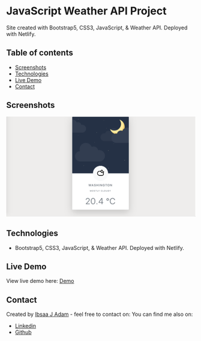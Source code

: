 # JavaScript Weather API Project

Site created with Bootstrap5, CSS3, JavaScript, & Weather API. Deployed with Netlify.

## Table of contents

- [Screenshots](#screenshots)
- [Technologies](#technologies)
- [Live Demo](#live-demo)
- [Contact](#contact)

## Screenshots

<img src="img/weather.png">

## Technologies

- Bootstrap5, CSS3, JavaScript, & Weather API. Deployed with Netlify.

## Live Demo

View live demo here: [Demo]()

## Contact

Created by [Ibsaa J Adam](https://github.com/ibsaajadam) - feel free to contact on:
You can find me also on:

- [Linkedin](https://www.linkedin.com/in/ibsaajadam/)
- [Github](https://github.com/ibsaajadam)
